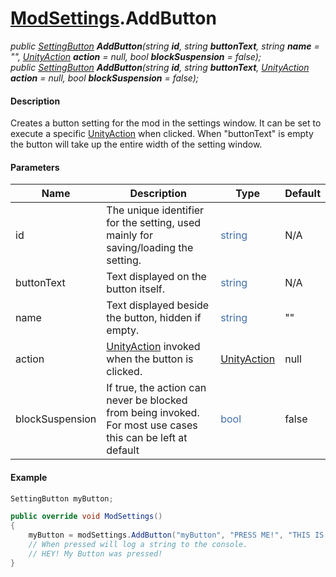 # [ModSettings](API/MSCLoader/ModSettings.md).AddButton

*public [SettingButton](API/MSCLoader/SettingButton.md) <b>AddButton</b>(string <b>id</b>, string <b>buttonText</b>, string <b>name</b> = "", [UnityAction](https://docs.unity3d.com/500/Documentation/ScriptReference/Events.UnityAction.html) <b>action</b> = null, bool <b>blockSuspension</b> = false);*  
*public [SettingButton](API/MSCLoader/SettingButton.md) <b>AddButton</b>(string <b>id</b>, string <b>buttonText</b>, [UnityAction](https://docs.unity3d.com/500/Documentation/ScriptReference/Events.UnityAction.html) <b>action</b> = null, bool <b>blockSuspension</b> = false);*

#### Description
Creates a button setting for the mod in the settings window. It can be set to execute a specific [UnityAction](https://docs.unity3d.com/500/Documentation/ScriptReference/Events.UnityAction.html) when clicked. When "buttonText" is empty the button will take up the entire width of the setting window.

#### Parameters

Name | Description | Type | Default
---- | ----------- | ---- | -------
id | The unique identifier for the setting, used mainly for saving/loading the setting. | <font color=#4170a7>string</font> | N/A
buttonText | Text displayed on the button itself. | <font color=#4170a7>string</font> | N/A
name | Text displayed beside the button, hidden if empty. | <font color=#4170a7>string</font> | ""
action | [UnityAction](https://docs.unity3d.com/500/Documentation/ScriptReference/Events.UnityAction.html) invoked when the button is clicked. | [UnityAction](https://docs.unity3d.com/500/Documentation/ScriptReference/Events.UnityAction.html) | null
blockSuspension | If true, the action can never be blocked from being invoked. For most use cases this can be left at default | <font color=#4170a7>bool</font> | false

#### Example

```csharp
SettingButton myButton;

public override void ModSettings()
{
    myButton = modSettings.AddButton("myButton", "PRESS ME!", "THIS IS MY BUTTON!", () => { ModConsole.Log("HEY! My button was pressed!"); });
    // When pressed will log a string to the console.
    // HEY! My Button was pressed!
}
```